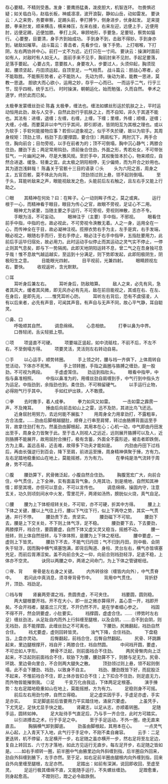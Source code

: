 <!-- { "loadSidebar": true } -->
存心要精，不精则受愚。发身：要鹰扬猛勇，泼皮胆大，机智连环。
勿畏惧迟疑；如关临白马，赵临长板，神威凛凛，波开浪裂，静如山岳，动如雷发。
要诀云：人之来势，务要审察，足踢头前，拳打膊乍，侧身进步，伏身起发。
足来提膝，拳来肘发，顺来横击，横来棒压，左来右接，右来左迎，远便上手，近便用肘，远便足踢，近便加膝。
拳打上风，审顾地形，手要急，足要轻，察势如猫行。
心要整，目要清，身手齐到始成功。
手到身不到，击敌不得妙。手到身亦到，破敌如摧草。
战斗篇云：善击者，先看步位，後下手势。
上打咽喉，下打阴，左右两协并中心。前打一丈不为远，近打只在一寸间。
要诀云：操演时面前如有人，对敌时有人如无人。
面前手来不见手，胸前肘来不见肘。手起足要落，足落手要起。
心要占先，意要胜人，身要攻入，步要过人，头须仰起，胸须现起，腰须坚起，丹田须运起，自顶至足，一气相贯。
战斗篇云：胆战心寒者，必不能取胜。不能察形势者，必不能防人。
先动为师，後动为弟，能教一思进，莫教一思退。
胆欲大而心欲小，运用之妙，存乎一心而已。
一而运乎二气，行乎三节，现乎四梢，统乎五行。
时时操演，朝朝运化，始而勉强，久而自然。
拳术之道学，终於此而已矣。


太极拳发蒙缠丝劲论      陈鑫
太极拳，缠法也。缠法如螺丝形运於肌肤之上，平时运动恒用此劲，故与人交手，自然此劲行乎肌肤之上，而不自知，非久于其道不能也。其法有：进缠，退缠；左缠，右缠，上缠，下缠；里缠，外缠；顺缠，逆缠；大缠，小缠。而要莫非以中气行乎其间，即引即进，皆阴阳互为其根之理也。或以为软手；手软何能接物应事？若但以迹象视之，似乎不失於硬，故以为软手。其周身规矩：顶劲上领，档劲下去(要撑圆，要合住)：两肩松下，两肘沉下，两手合住，胸向前合；目勿旁视，以手在前者为的；顶不可倒塌，胸中沉心静气；两膝合住劲，腰劲下去；两足常用钩劲，须前後合住劲，外面之形，秀若处女，不可带张狂气，一片幽闲之神，尽是大雅风规。至於手中，其权衡皆本於心，物来顺应，自然合进退、缓急、轻重之宜。此太极之阴阳相停，无少偏倚，而为开合之妙用也。其为道岂浅鲜哉！
陈鑫关于官骸十三目的语录
◎头    　　头为六阳之首，周身之主，五官百骸，莫不体此为向背。
　　顶劲领过则上悬，领不起则倒塌。
　　至于头，耳能听敌来之声，眼能视敌发之色，头能前后左右触之，且左右手又能上行助之。

◎眼    　　其精神在何处？曰：在眸子。心一动则眸子传之，莫之或爽。
　　运行根于一心，而精神看于眼目，眼目为传心之官，故眼不旁视，足证心不二用。
　　眼神尤为紧要，当随主要之手运行，不可旁视，旁视则神散，志亦不专。
　　手眼为活，不可妄动。
　　眼神注于（主要）手中指，不邪视。
　　眼看住前手中指，中指的也，故必视此，不可旁视令涣散无着。人之一身，运用全在一心，而传神全在于目，故必凝神注视。揽擦衣势右手为主，左手是宾，右手发端，眼必视之，眼随右手而行，至右手停止，眼必注于右手中指甲，五指肚要用力，此前后手运毕归宿处，故必用力。此时运动手似停止而其运动之灵气实不停止，一停止则其气息矣，即与下一势隔阂。此即天地阴阳运转不息，曾二气之在吾身独可息乎哉！惟不息故气越运越实，至运到十分满足，则下势即发起，此即阳极阴生，阴极阳生之意。
　　目能眼光四射。
　　目平视前，光兼四射。
　　眼睛顾视左右，要快。
　　收视返听，含光默默。

◎耳  
　　耳听身后兼左右。
　　耳听身后，防敌暗算。
　　敌人之来，必先有风，急者其风大，缓者其风微，即无风亦必有先兆，敌在前目能视之，其或在右、在左、在身后，是即先兆，……惟凭耳听心防。
　　耳听左右背后，恐有不虞侵凌，人有以后来者，必先有声音，可闻其声音。有声自与无声不同，故心平气静，耳自聪灵。

◎鼻、口   
 　　呼吸顺其自然。
　　调息绵绵。
　　心息相依。
　　打拳以鼻为中界。
　　口唇轻闭，舌尖轻抵上颚。

◎项
　　项竖直不可硬。
　　项要端正竖起，如中流砥柱，不前不后，不左不右，不至倒塌方得。
　　项要灵活，灵活则左右转动自易。

◎手
　　以心运手，顺势转圈。
　　手上领之时，腰与裆一齐俱下，上体周转自觉活动，下体亦不死煞。
　　手上领转圈，手指之画圈与胳膊之缠劲，是一股劲，不可视为两段。
　　手虚虚笼住。　　劲运到指肚头。
　　眼看中指甲，中指与鼻准相照。
　　中指以鼻准为的，用缠丝劲自肩缠到手，中气行到中指头方为运足。中指劲到，余指劲也到。柔住劲，不可稍留硬气。
　　以手运行止物，必得刚气行乎其中。
　　手如红炉出铁，人不敢摸。

◎拳
　　去时撒手，着人成拳。
　　拳力如风又如雷。
　　一击如雷之霹雳一声，不及掩耳。
　　捶由后向前击如山上之雷，迅不及防，其进比鸟飞还迅。
　　近身屈肘用努力，去远何能不展肱？
　　用周身全力用拿劲打，不露粗率，方合法度。……劲由后脚根越腿肚，顺脊上行串至肩臂，转过由胳膊背面运至手背，故拿住劲打有力。然虽劲由脚根起，其用本在心；心机一动，中气即由丹田发出至手，周身全力皆聚于此。至于击人则视人之远近，远则展开胳膊可以及人，近则胳膊不能展开，故用屈肘合捶打，极有含蓄，外面全不露形迹，被击者即跌倒，方为上乘。盖远击易，近击难，故得多下功夫才能如是。
　　内劲由丹田下过裆后，再由长强逆行到百会，降下至肩，前进运至捶，周身精神俱聚于捶，方有力。左右足踏地稳重如山在地上，莫能摇撼，方为有力。
　　在拳纯是浩气流转于周身，势不可遏。

◎腹
　　腰劲算下，尻骨微泛起，小腹自然合住劲。
　　胸腹宽宏广大，向前合住，中气贯住，上下全神，实有面盖背气象。久用其功，到是境地，自然知其神情；即至其境，亦但可以意会，不可以言传也。
　　调息绵绵，操固内守，注意玄关，功久则顷刻间水中火发，雪里花开，两肾如汤热，膀胱似火烧，真气自足。

◎腰
　　腰为上下体枢纽转关处，不可软，亦不可硬，折其中方得。
　　腰上上下体之关键，腰以上气往上行，腰以下气往下行，似上下两夺之势，其实一气贯通，并行不悖。
　　腰劲贵下去，贵坚实。
　　腰劲磁下不可软。
　　腰劲下去，腰是上下交关处，不下则上体气浮，足不稳。
　　腰劲要下去，下去要劲，两膝撑开，裆合住，要圆要虚，自然下体又虚又灵又稳当，摇撼不动。
　　腰一扭转，则上体自然扭转，与下体体照，是腰为上下体之枢纽。
　　腰中要虚，一虚则上下皆灵。
　　腰劲下不去，不能气归丹田；气不归到丹田，则中极、会阴失于轻浮，因而胸中横气填塞饱满，即背后陶道、身柱、灵台左右，横气亦皆填塞充足，而前后胥滞涩矣。盖不向前合失之一仰，向前合则裆劲轻浮，足底不稳，上体亦不空灵。
　　诀窍以两腰之中，两肾之间命门，为上下体之管键枢纽。

◎脊、背
　　脊骨是左右身之关键。
　　内外转徐徐（缠皆内向外），中气贯脊中。
　　若问此中真消息，须寻脊背骨节中。
　　背用中气贯住。
　　背折舒开，顶劲、裆劲足。

◎裆与臀
　　肾襄两旁谓之裆，贵圆贵虚，不可夹住。
　　裆要圆，圆则稳。
　　两大腿根要开裆，开不在大小，即一丝之微亦算得开，盖心意一开，裆即开矣。不会开裆者，腿虽岔三尺宽，不开仍然不开。是在学者细心参之。
　　裆固不得不开，然会阴要虚，小肚要实。
　　裆撑圆，虚虚合住。……（停势时左右足）缠丝劲法，从足趾自内而外上行斜缠至腿根，以及会阴，……合不到会阴，则无裆劲，且不能撑圆，此缠丝劲之不可离也。
　　下腰劲，尻微翻起，裆劲自然合住。
　　裆尤要虚，虚则回转皆灵。
　　浊气下降，合住裆劲。
　　下盘稳当，上盘亦灵动。
　　后臀翻起，前裆合住，后臀自然翻起。
　　尻骨、环跳蹶起来，里边腿根撑开，裆自开；两膝合住，裆自然圆。
　　中间裆开圆，要虚，不可岔如人字形。
　　髀骨不泛起，则前面裆合不住劲。
　　两尻骨臀肉向上泛起来，不泛起则前面裆合不住，软胁下为腰，腰劲算不下，则膝与足无力。尻骨、环跳、里边骨向里合，不合则两大腿失之散。
　　顶劲领过则上悬，领不起则倒塌，此不会下腰劲、裆劲，以致身不自主。
　　裆劲、腰劲既皆下好，而屁股泛不起来，不惟前裆合不住，即上体亦皆扣合不住；上下扣合不住劲，则足底无力，而外物皆能摧倒我。
◎足
　　千变万化由我运，下体两足定根基。
　　演手捶势：左右足踏地稳重如山在地上，莫能摇撼，方为有力。
　　足稳则身不可摇。
　　前后左右用劲匀停，自然立得稳。
　　足之虚实因乎手，手虚足亦虚，手实足亦实。
　　实足脚底前后皆要用力平实踏住地，涌泉穴要虚。
　　上虽凭手，下尤凭足，足快尤显手快之能。
　　肾藏志，以足从志，亦顺着转圈。
　　足随手运，圆转如神。
　　足大趾待手气直足后，乃与手一齐合住，此时方可踏实。
　　以引进搏击之术，行于手足之中。
　　至于手足运动，不外一圈，绝无直来直去。
　　胸膈横气卸到脚底。
　　劲虽由脚根起，其用本在心。
　　一点灵气从心起，上入青天下入地，此气行于手足中，不刚不柔自雍容。
　　云手：二足更迭转，机不停留，左足横开一步，右足随之虽亦横开一步，然右足将至左足边，复自上转回五、六寸方才落地，如此方见运行无直步。每左足开步，右足随之皆如是。……如右手顺转一圈，前半圈中气由腋里边向外斜缠到指，后半圈自外回来，劲自外斜缠到腋下，左手亦然。至于足，如右足前半圈由腿根内向外缠到指，回来自外向里缠至腿根，左足亦然。
　　足踏出：如前有深渊，说回即收回，至虚至灵。
　　足运行极其缠绵不直，又能随手运行，不失螺丝缠劲。
　　足蹬愈重，则身起愈高。
　　不蹬则已，蹬之必令敌跌倒。
